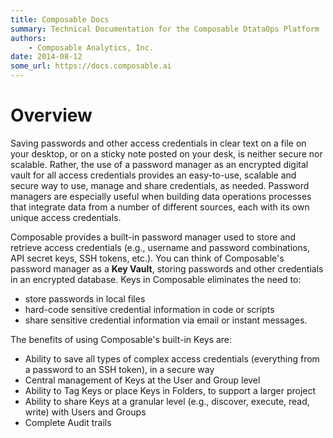 ```yaml
---
title: Composable Docs
summary: Technical Documentation for the Composable DtataOps Platform
authors:
    - Composable Analytics, Inc.
date: 2014-08-12
some_url: https://docs.composable.ai
---
```


# Overview

 Saving passwords and other access credentials in clear text on a file on your desktop, or on a sticky note posted on your desk, is neither secure nor scalable. Rather, the use of a password manager as an encrypted digital vault for all access credentials provides an easy-to-use, scalable and secure way to use, manage and share credentials, as needed. Password managers are especially useful when building data operations processes that integrate data from a number of different sources, each with its own unique access credentials.

 Composable provides a built-in password manager used to store and retrieve access credentials (e.g., username and password combinations, API secret keys, SSH tokens, etc.). You can think of Composable's password manager as a **Key Vault**, storing passwords and other credentials in an encrypted database. Keys in Composable eliminates the need to:

- store passwords in local files
- hard-code sensitive credential information in code or scripts
- share sensitive credential information via email or instant messages.

The benefits of using Composable's built-in Keys are:

- Ability to save all types of complex access credentials (everything from a password to an SSH token), in a secure way
- Central management of Keys at the User and Group level
- Ability to Tag Keys or place Keys in Folders, to support a larger project
- Ability to share Keys at a granular level (e.g., discover, execute, read, write) with Users and Groups
- Complete Audit trails
